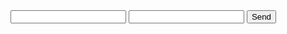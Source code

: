 <form action="https://formspree.io/maypaovq" method="POST">
  <input type="text" name="name">
  <input type="email" name="_replyto">
  <input type="submit" value="Send">
</form>
